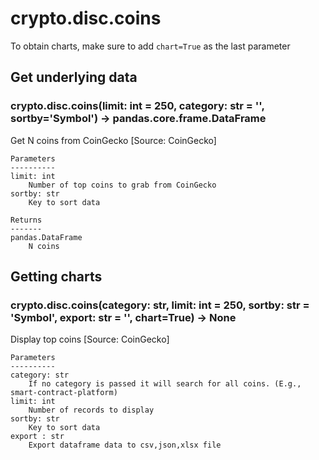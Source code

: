 # crypto.disc.coins

To obtain charts, make sure to add `chart=True` as the last parameter

## Get underlying data 
### crypto.disc.coins(limit: int = 250, category: str = '', sortby='Symbol') -> pandas.core.frame.DataFrame

Get N coins from CoinGecko [Source: CoinGecko]

    Parameters
    ----------
    limit: int
        Number of top coins to grab from CoinGecko
    sortby: str
        Key to sort data

    Returns
    -------
    pandas.DataFrame
        N coins

## Getting charts 
### crypto.disc.coins(category: str, limit: int = 250, sortby: str = 'Symbol', export: str = '', chart=True) -> None

Display top coins [Source: CoinGecko]

    Parameters
    ----------
    category: str
        If no category is passed it will search for all coins. (E.g., smart-contract-platform)
    limit: int
        Number of records to display
    sortby: str
        Key to sort data
    export : str
        Export dataframe data to csv,json,xlsx file
